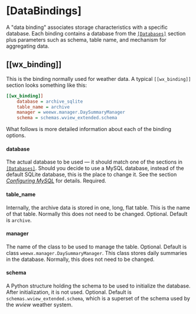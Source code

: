 # [DataBindings]

A "data binding" associates storage characteristics with a specific database. Each binding contains a database from the [`[Databases]`](../databases) section plus parameters such as schema, table name, and mechanism for aggregating data.

## [[wx_binding]]

This is the binding normally used for weather data. A typical `[[wx_binding]]` section looks something like this:

``` ini
[[wx_binding]]
    database = archive_sqlite
    table_name = archive
    manager = weewx.manager.DaySummaryManager
    schema = schemas.wview_extended.schema
```

What follows is more detailed information about each of the binding options.

#### database

The actual database to be used &mdash; it should match one of the sections in [`[Databases]`](../databases). Should you decide to use a MySQL database, instead of the default SQLite database, this is the place to change it. See the section [*Configuring MySQL*](../../mysql-mariadb-config/) for details. Required.

#### table_name

Internally, the archive data is stored in one, long, flat table. This is the name of that table. Normally this does not need to be changed. Optional. Default is `archive`.

#### manager

The name of the class to be used to manage the table. Optional. Default is class `weewx.manager.DaySummaryManager`. This class stores daily summaries in the database. Normally, this does not need to be changed.

#### schema

A Python structure holding the schema to be used to initialize the database. After initialization, it is not used. Optional. Default is `schemas.wview_extended.schema`, which is a superset of the schema used by the _wview_ weather system.